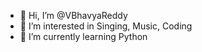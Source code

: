 - 👋 Hi, I’m @VBhavyaReddy
- 👀 I’m interested in Singing, Music, Coding
- 🌱 I’m currently learning Python


